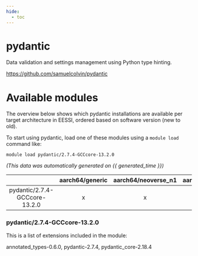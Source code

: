 ```yaml
---
hide:
  - toc
---
```


pydantic
========


Data validation and settings management using Python type hinting.

https://github.com/samuelcolvin/pydantic
# Available modules


The overview below shows which pydantic installations are available per target architecture in EESSI, ordered based on software version (new to old).

To start using pydantic, load one of these modules using a `module load` command like:

```shell
module load pydantic/2.7.4-GCCcore-13.2.0
```

*(This data was automatically generated on {{ generated_time }})*  

| |aarch64/generic|aarch64/neoverse_n1|aarch64/neoverse_v1|x86_64/generic|x86_64/amd/zen2|x86_64/amd/zen3|x86_64/amd/zen4|x86_64/intel/haswell|x86_64/intel/sapphire_rapids|x86_64/intel/skylake_avx512|
| :---: | :---: | :---: | :---: | :---: | :---: | :---: | :---: | :---: | :---: | :---: |
|pydantic/2.7.4-GCCcore-13.2.0|x|x|x|x|x|x|x|x|-|x|


### pydantic/2.7.4-GCCcore-13.2.0

This is a list of extensions included in the module:

annotated_types-0.6.0, pydantic-2.7.4, pydantic_core-2.18.4